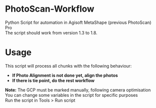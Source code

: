 # PhotoScan-Workflow
Python Script for automation in Agisoft MetaShape (previous PhotoScan) Pro  
The script should work from version 1.3 to 1.8.  
  
# Usage  
This script will process all chunks with the following behaviour:  
- **If Photo Alignment is not done yet, align the photos**  
- **If there is tie point, do the rest workflow**  
  
**Note:** The GCP must be marked manually, following camera optimisation  
You can change some variables in the script for specific purposes  
Run the script in Tools > Run script
